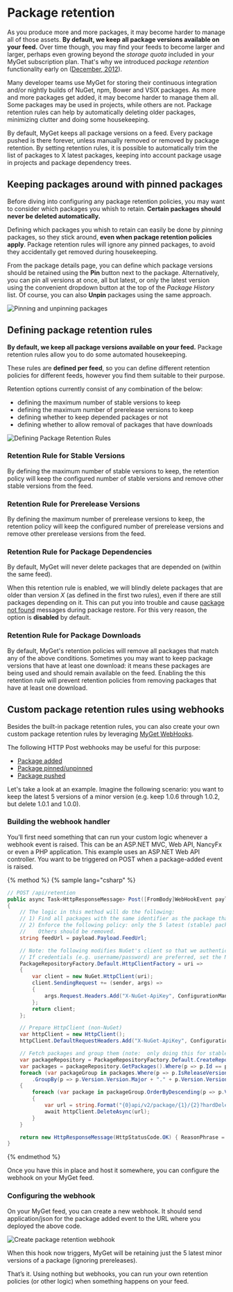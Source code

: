 # Package retention

As you produce more and more packages, it may become harder to manage all of those assets.
**By default, we keep all package versions available on your feed.**
Over time though, you may find your feeds to become larger and larger, perhaps even growing beyond the *storage quota* included in your MyGet subscription plan.
That's why we introduced *package retention* functionality early on ([December, 2012](http://blog.myget.org/post/2012/12/18/Package-retention-policies.aspx)).

Many developer teams use MyGet for storing their continuous integration and/or nightly builds of NuGet, npm, Bower and VSIX packages. As more and more packages get added, it may become harder to manage them all. Some packages may be used in projects, while others are not. Package retention rules can help by automatically deleting older packages, minimizing clutter and doing some housekeeping.

By default, MyGet keeps all package versions on a feed. Every package pushed is there forever, unless manually removed or removed by package retention. By setting retention rules, it is possible to automatically trim the list of packages to X latest packages, keeping into account package usage in projects and package dependency trees.

## Keeping packages around with pinned packages

Before diving into configuring any package retention policies, you may want to consider which packages you whish to retain. **Certain packages should never be deleted automatically.**

Defining which packages you whish to retain can easily be done by *pinning* packages, so they stick around, **even when package retention policies apply**. Package retention rules will ignore any pinned packages, to avoid they accidentally get removed during housekeeping.

From the package details page, you can define which package versions should be retained using the **Pin** button next to the package.
Alternatively, you can pin all versions at once, all but latest, or only the latest version using the convenient dropdown button at the top of the *Package History* list.
Of course, you can also **Unpin** packages using the same approach.

![Pinning and unpinning packages](assets/package-pinning.png)

## Defining package retention rules

**By default, we keep all package versions available on your feed.** Package retention rules allow you to do some automated housekeeping.

These rules are **defined per feed**, so you can define different retention policies for different feeds, however you find them suitable to their purpose.

Retention options currently consist of any combination of the below:

* defining the maximum number of stable versions to keep
* defining the maximum number of prerelease versions to keep
* defining whether to keep depended packages or not
* defining whether to allow removal of packages that have downloads

![Defining Package Retention Rules](assets/package-retention-rules.png)

### Retention Rule for Stable Versions ###

By defining the maximum number of stable versions to keep, the retention policy will keep the configured number of stable versions and remove other stable versions from the feed.

### Retention Rule for Prerelease Versions ###

By defining the maximum number of prerelease versions to keep, the retention policy will keep the configured number of prerelease versions and remove other prerelease versions from the feed.

### Retention Rule for Package Dependencies ###

By default, MyGet will never delete packages that are depended on (within the same feed).

When this retention rule is enabled, we will blindly delete packages that are older than version *X* (as defined in the first two rules), even if there are still packages depending on it. This can put you into trouble and cause [package not found](../How-To/package-not-found-during-package-restore) messages during package restore. For this very reason, the option is **disabled** by default.

### Retention Rule for Package Downloads ###

By default, MyGet's retention policies will remove all packages that match any of the above conditions. Sometimes you may want to keep package versions that have at least one download: it means these packages are being used and should remain available on the feed. Enabling the this retention rule will prevent retention policies from removing packages that have at least one download.

## Custom package retention rules using webhooks

Besides the built-in package retention rules, you can also create your own custom package retention rules by leveraging [MyGet WebHooks](Webhooks).

The following HTTP Post webhooks may be useful for this purpose:

* [Package added](webhooks#Package_added)
* [Package pinned/unpinned](webhooks#Package_pinnedunpinned)
* [Package pushed](webhooks#Package_pushed)

Let's take a look at an example.
Imagine the following scenario: you want to keep the latest 5 versions of a minor version (e.g. keep 1.0.6 through 1.0.2, but delete 1.0.1 and 1.0.0).

### Building the webhook handler

You’ll first need something that can run your custom logic whenever a webhook event is raised.
This can be an ASP.NET MVC, Web API, NancyFx or even a PHP application.
This example uses an ASP.NET Web API controller.
You want to be triggered on POST when a package-added event is raised.

{% method %}
{% sample lang="csharp" %}
```csharp
// POST /api/retention
public async Task<HttpResponseMessage> Post([FromBody]WebHookEvent payload)
{
	// The logic in this method will do the following:
	// 1) Find all packages with the same identifier as the package that was added to the originating feed
	// 2) Enforce the following policy: only the 5 latest (stable) packages matching the same minor version are retained.
	//    Others should be removed.
	string feedUrl = payload.Payload.FeedUrl;

	// Note: the following modifies NuGet's client so that we authenticate every request using the API key.
	// If credentials (e.g. username/password) are preferred, set the NuGet.HttpClient.DefaultCredentialProvider instead.
	PackageRepositoryFactory.Default.HttpClientFactory = uri =>
	{
		var client = new NuGet.HttpClient(uri);
		client.SendingRequest += (sender, args) =>
		{
			args.Request.Headers.Add("X-NuGet-ApiKey", ConfigurationManager.AppSettings["Retention:NuGetFeedApiKey"]);
		};
		return client;
	};

	// Prepare HttpClient (non-NuGet)
	var httpClient = new HttpClient();
	httpClient.DefaultRequestHeaders.Add("X-NuGet-ApiKey", ConfigurationManager.AppSettings["Retention:NuGetFeedApiKey"]);

	// Fetch packages and group them (note:  only doing this for stable packages, ignoring prerelease)
	var packageRepository = PackageRepositoryFactory.Default.CreateRepository(feedUrl);
	var packages = packageRepository.GetPackages().Where(p => p.Id == payload.Payload.PackageIdentifier).ToList();
	foreach (var packageGroup in packages.Where(p => p.IsReleaseVersion())
		.GroupBy(p => p.Version.Version.Major + "." + p.Version.Version.Minor))
	{
		foreach (var package in packageGroup.OrderByDescending(p => p.Version).Skip(5))
		{
		    var url = string.Format("{0}api/v2/package/{1}/{2}?hardDelete=true", feedUrl, package.Id, package.Version);
			await httpClient.DeleteAsync(url);
		}
	}

	return new HttpResponseMessage(HttpStatusCode.OK) { ReasonPhrase = "Custom retention policy applied." };
}
```
{% endmethod %}

Once you have this in place and host it somewhere, you can configure the webhook on your MyGet feed.

### Configuring the webhook

On your MyGet feed, you can create a new webhook.
It should send application/json for the package added event to the URL where you deployed the above code.

![Create package retention webhook](assets/package-retention-webhook.png)

When this hook now triggers, MyGet will be retaining just the 5 latest minor versions of a package (ignoring prereleases).

That’s it. Using nothing but webhooks, you can run your own retention policies (or other logic) when something happens on your feed.
